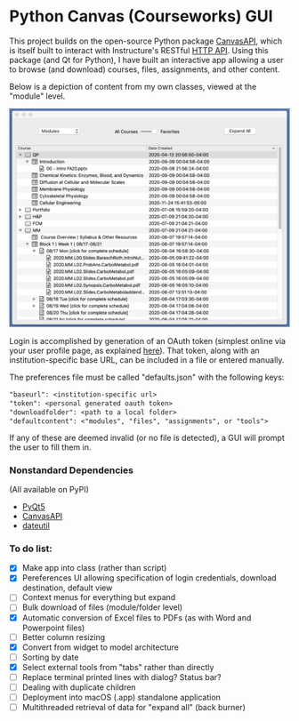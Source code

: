 # Python Canvas (Courseworks) GUI

This project builds on the open-source Python package [CanvasAPI](https://github.com/ucfopen/canvasapi), which is itself built to interact with Instructure's RESTful [HTTP API](https://canvas.instructure.com/doc/api/index.html). Using this package (and Qt for Python), I have built an interactive app allowing a user to browse (and download) courses, files, assignments, and other content.

Below is a depiction of content from my own classes, viewed at the "module" level.

<img src="screenshot.png" width="600">

Login is accomplished by generation of an OAuth token (simplest online via your user profile page, as explained [here](https://canvas.instructure.com/doc/api/file.oauth.html#manual-token-generation)). That token, along with an institution-specific base URL, can be included in a file or entered manually.

The preferences file must be called "defaults.json" with the following keys:
```
"baseurl": <institution-specific url>
"token": <personal generated oauth token>
"downloadfolder": <path to a local folder>
"defaultcontent": <"modules", "files", "assignments", or "tools">
```
If any of these are deemed invalid (or no file is detected), a GUI will prompt the user to fill them in.

### Nonstandard Dependencies
(All available on PyPI)

- [PyQt5](https://pypi.org/project/PyQt5/)
- [CanvasAPI](https://pypi.org/project/canvasapi/)
- [dateutil](https://pypi.org/project/python-dateutil/)

### To do list:

- [X] Make app into class (rather than script)
- [X] Pereferences UI allowing specification of login credentials, download destination, default view
- [ ] Context menus for everything but expand
- [ ] Bulk download of files (module/folder level)
- [X] Automatic conversion of Excel files to PDFs (as with Word and Powerpoint files)
- [ ] Better column resizing
- [X] Convert from widget to model architecture
- [ ] Sorting by date
- [X] Select external tools from "tabs" rather than directly
- [ ] Replace terminal printed lines with dialog? Status bar?
- [ ] Dealing with duplicate children
- [ ] Deployment into macOS (.app) standalone application
- [ ] Multithreaded retrieval of data for "expand all" (back burner)
